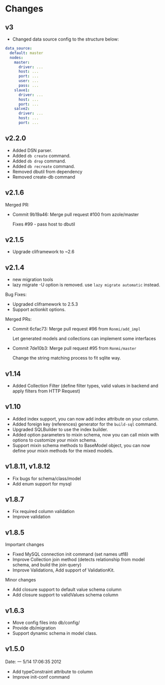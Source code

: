 Changes
=======

## v3

- Changed data source config to the structure below:

```yml
data_source:
  default: master
  nodes:
    master:
      driver: ...
      host: ...
      port: ...
      user: ...
      pass: ...
    slave1:
      driver: ...
      host: ...
      port: ...
    salve2:
      driver: ...
      host: ...
      port: ...
```


## v2.2.0

- Added DSN parser.
- Added `db create` command.
- Added `db drop` command.
- Added `db recreate` command.
- Removed dbutil from dependency
- Removed create-db command

## v2.1.6

Merged PR:

- Commit 9b19a46: Merge pull request #100 from azole/master

   Fixes #99 - pass host to dbutil

## v2.1.5

- Upgrade cliframework to ~2.6

## v2.1.4

- new migration tools
- lazy migrate -U option is removed.  use `lazy migrate automatic` instead.

Bug Fixes:

- Upgraded cliframework to 2.5.3
- Support actionkit options.


Merged PRs:

- Commit 6cfac73: Merge pull request #96 from `Ronmi/add_impl`

   Let generated models and collections can implement some interfaces

- Commit 7de10b3: Merge pull request #95 from `Ronmi/master`

   Change the string matching process to fit sqlite way.


## v1.14

- Added Collection Filter (define filter types, valid values in backend and apply filters from HTTP Request)

## v1.10

- Added index support, you can now add index attribute on your column.
- Added foreign key (references) generator for the `build-sql` command.
- Upgraded SQLBuilder to use the index builder.
- Added option parameters to mixin schema, now you can call mixin with options to 
  customize your mixin schema.
- Support mixin schema methods to BaseModel object, you can now define your mixin methods
  for the mixed models.

## v1.8.11, v1.8.12

- Fix bugs for schema/class/model
- Add enum support for mysql

## v1.8.7

- Fix required column validation
- Improve validation

## v1.8.5

Important changes
- Fixed MySQL connection init command (set names utf8)
- Improve Collection join method (detects relationship from model schema, and build the join query)
- Improve Validations, Add support of ValidationKit.

Minor changes
- Add closure support to default value schema column
- Add closure support to validValues schema column

## v1.6.3

- Move config files into db/config/
- Provide db/migration
- Support dynamic schema in model class.

## v1.5.0 

Date: 一  5/14 17:06:35 2012

- Add typeConstraint attribute to column
- Improve init-conf command
